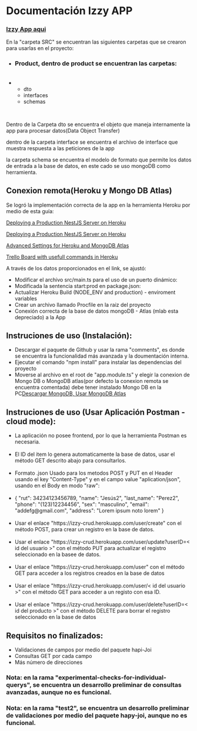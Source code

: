 
<h1>Documentación Izzy APP</h1>

<h3><a href="https://izzy-crud.herokuapp.com/" target="_blank">Izzy App aqui</a></h3>

En la "carpeta SRC" se encuentran las siguientes carpetas que se crearon para usarlas en el proyecto:

<ul>
  <li><h3>Product, dentro de product se encuentran las carpetas:</h3></li>
  <br>
  <li>
    <ul>
      <li>dto</li>
      <li>interfaces</li>
      <li>schemas</li>
    </ul>
  </li>
</ul>
<br>
<p>Dentro de la Carpeta dto se encuentra el objeto que maneja internamente la app para procesar datos(Data Object Transfer)</p>

<p>dentro de la carpeta interface se encuentra el archivo de interface que muestra respuesta  a las peticiones de la app</p>

<p>la carpeta schema se encuentra el modelo de formato que permite los datos de entrada a la base de datos, en este cado se uso mongoDB como  herramienta.</p>

<h2>Conexion remota(Heroku y Mongo DB Atlas)</h2>

<p>Se logró la implementación correcta de la app en la herramienta Heroku por medio de esta guía:</p>

<p><a href="https://www.joshmorony.com/deploying-a-production-nestjs-server-on-heroku/" target="_blank">Deploying a Production NestJS Server on Heroku</a></p>
<p><a href="https://coursework.vschool.io/deploying-mern-with-heroku/" target="_blank">Deploying a Production NestJS Server on Heroku</a></p>
<p><a href="https://coursework.vschool.io/deploying-mern-with-heroku/" target="_blank">Advanced Settings for Heroku and MongoDB Atlas</a></p>
<p><a href="https://trello.com/b/bB3Gnx5W/git-github-heroku" target="_blank">Trello Board with usefull commands in Heroku</a></p>

<p>A través de los datos proporcionados en el link, se ajustó:</p>

<ul>
  <li>Modificar el archivo src/main.ts para el uso de un puerto dinámico:</li>
  <li>Modificada la sentencia start:prod  en package.json:</li>
  <li>Actualizar Heroku Build (NODE_ENV and production) - enviroment variables</li>
  <li>Crear un archivo llamado Procfile en la raiz del proyecto</li>
  <li>Conexión correcta de la base de datos mongoDB - Atlas (mlab esta depreciado) a la App </li>
</ul>

<h2>Instruciones de uso (Instalación):</h2>

<ul>
  <li>Descargar el paquete de Github y usar la rama "comments", es donde se encuentra la funcionalidad más avanzada y la doumentación interna.</li>
  <li>Ejecutar el comando "npm install" para instalar las dependencias del proyecto</li>
  <li>Moverse al archivo en el root de "app.module.ts" y elegir la conexion de Mongo DB o MongoDB atlas(por defecto la conexion remota se encuentra comentada) debe tener instalado Mongo DB en la PC<a href="https://www.mongodb.com/download-center/enterprise" target="_blank">Descargar MongoDB, </a><a href="https://www.mongodb.com/cloud/atlas" target="_blank">Usar MongoDB Atlas</a></li>
</ul>

<h2>Instruciones de uso (Usar Aplicación Postman - cloud mode):</h2>

<ul>
  <li>La aplicación no posee frontend, por lo que la herramienta Postman es necesaria.</li>
  <br>
  <li>El ID del item lo genera automaticamente la base de datos, usar el método GET descrito abajo para consultarlos.</li>
  <br>
  <li>Formato .json Usado para los metodos POST y PUT en el Header usando el key "Content-Type" y en el campo value "aplication/json", usando en el Body en modo "raw":</li>
  <br>
  <li>
  {
  "rut": 34234123456789,
  "name": "Jesús2",
  "last_name": "Perez2",
  "phone": "(123)12234456",
  "sex": "masculino",
  "email": "addefg@gmail.com",
  "address": "Lorem ipsum noto lorem"
  }
  </li>
  <br>
  <li>Usar el enlace "https://izzy-crud.herokuapp.com/user/create" con el método POST, para crear un registro en la base de datos.</li>
  <br>
  <li>Usar el enlace "https://izzy-crud.herokuapp.com/user/update?userID=< id del usuario >" con el método PUT para actualizar el registro seleccionado en la basee de datos.</li>
  <br>
  <li>Usar el enlace "https://izzy-crud.herokuapp.com/user" con el método GET para acceder a los registros creados en la base de datos</li>
  <br>
  <li>Usar el enlace "https://izzy-crud.herokuapp.com/user/< id del usuario >" con el método GET para acceder a un registo con esa ID.</li>
  <br>
  <li>Usar el enlace "https://izzy-crud.herokuapp.com/user/delete?userID=< id del producto >" con el método DELETE para borrar el registro seleccionado en la base de datos</li>  
</ul>

<h2>Requisitos no finalizados:</h2>

<ul>
  <li>Validaciones de campos por medio del paquete hapi-Joi</li>
  <li>Consultas GET por cada campo</li>
  <li>Más número de direcciones</li>
</ul>

<h3>Nota: en la rama "experimental-checks-for-individual-querys", se encuentra un desarrollo preliminar de consultas avanzadas, aunque no es funcional.</h3>
<h3>Nota: en la rama "test2", se encuentra un desarrollo preliminar de  validaciones por medio del paquete hapy-joi, aunque no es funcional.</h3>


